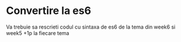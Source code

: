 # Convertire la es6

Va trebuie sa rescrieti codul cu sintaxa de es6  de la tema din week6 si week5
+1p la fiecare tema
